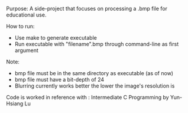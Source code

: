 Purpose: A side-project that focuses on processing a .bmp file for educational use.

How to run:
- Use make to generate executable
- Run executable with "filename".bmp through command-line as first argument

Note: 
- bmp file must be in the same directory as executable (as of now)
- bmp file must have a bit-depth of 24
- Blurring currently works better the lower the image's resolution is

Code is worked in reference with : Intermediate C Programming by Yun-Hsiang Lu
